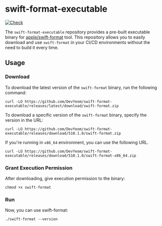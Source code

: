 # swift-format-executable

[![Check](https://github.com/DevYeom/swift-format-executable/actions/workflows/check.yml/badge.svg)](https://github.com/DevYeom/swift-format-executable/actions/workflows/check.yml)

The `swift-format-executable` repository provides a pre-built executable binary for [apple/swift-format](https://github.com/apple/swift-format) tool. This repository allows you to easily download and use `swift-format` in your CI/CD environments without the need to build it every time.

## Usage

### Download

To download the latest version of the `swift-format` binary, run the following command:

```
curl -LO https://github.com/DevYeom/swift-format-executable/releases/latest/download/swift-format.zip
```

To download a specific version of the `swift-format` binary, specify the version in the URL:

```
curl -LO https://github.com/DevYeom/swift-format-executable/releases/download/510.1.0/swift-format.zip
```

If you're running in `x86_64` environment, you can use the following URL.

```
curl -LO https://github.com/DevYeom/swift-format-executable/releases/download/510.1.0/swift-format-x86_64.zip
```

### Grant Execution Permission

After downloading, give execution permission to the binary:

```
chmod +x swift-format
```

### Run

Now, you can use swift-format:

```
./swift-format --version
```
